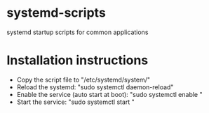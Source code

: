 
# systemd-scripts
systemd startup scripts for common applications

# Installation instructions

 - Copy the script file to "/etc/systemd/system/" 
 - Reload the systemd: "sudo systemctl daemon-reload"
 - Enable the service (auto start at boot): "sudo systemctl enable <service-name>"
 - Start the service: "sudo systemctl start <service-name>"

